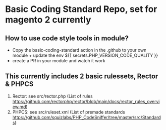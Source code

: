 # Basic Coding Standard Repo, set for magento 2 currently

## How to use code style tools in module?

- Copy the basic-coding-standard action in the .github to your own module + update the env ${{ secrets.PHP_VERSION_CODE_QUALITY }}
- create a PR in your module and watch it work

## This currently includes 2 basic rulessets, Rector & PHPCS

1. Rector: see src/rector.php  (List of rules https://github.com/rectorphp/rector/blob/main/docs/rector_rules_overview.md)
2. PHPCS: see src/ruleset.xml (List of premade standards https://github.com/squizlabs/PHP_CodeSniffer/tree/master/src/Standards)
